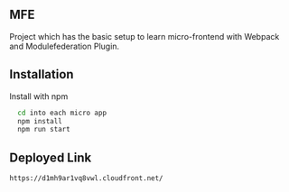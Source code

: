 ## MFE

Project which has the basic setup to learn micro-frontend with Webpack and Modulefederation Plugin.

## Installation

Install with npm

```bash
  cd into each micro app
  npm install
  npm run start
```

## Deployed Link

```
https://d1mh9ar1vq8vwl.cloudfront.net/
```
